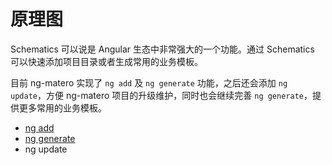 # 原理图

Schematics 可以说是 Angular 生态中非常强大的一个功能。通过 Schematics 可以快速添加项目目录或者生成常用的业务模板。

目前 ng-matero 实现了 `ng add` 及 `ng generate` 功能，之后还会添加 `ng update`，方便 ng-matero 项目的升级维护，同时也会继续完善 `ng generate`，提供更多常用的业务模板。

* [ng add](project-init.md)
* [ng generate](new-route.md)
* ng update
